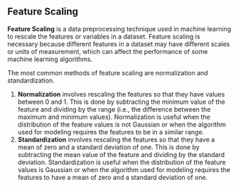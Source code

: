 ## Feature Scaling
**Feature Scaling** is a data preprocessing technique used in machine learning to rescale the features or variables in a dataset. Feature scaling is necessary because different features in a dataset may have different scales or units of measurement, which can affect the performance of some machine learning algorithms.

The most common methods of feature scaling are normalization and standardization.

1. **Normalization** involves rescaling the features so that they have values between 0 and 1. This is done by subtracting the minimum value of the feature and dividing by the range (i.e., the difference between the maximum and minimum values). Normalization is useful when the distribution of the feature values is not Gaussian or when the algorithm used for modeling requires the features to be in a similar range.
2. **Standardization** involves rescaling the features so that they have a mean of zero and a standard deviation of one. This is done by subtracting the mean value of the feature and dividing by the standard deviation. Standardization is useful when the distribution of the feature values is Gaussian or when the algorithm used for modeling requires the features to have a mean of zero and a standard deviation of one.
